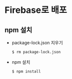 # Firebase로 배포

## npm 설치

* package-lock.json 지우기

  ```bash
  $ rm package-lock.json
  ```

* npm 설치

  ```bash
  $ npm install
  ```